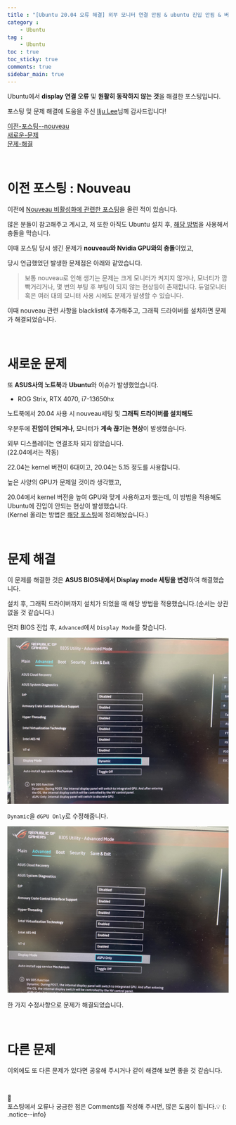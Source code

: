 ```yaml
---
title : "[Ubuntu 20.04 오류 해결] 외부 모니터 연결 안됨 & ubuntu 진입 안됨 & 버벅임 & ASUS 이슈 -> Display mode 바꾸기"
category :
    - Ubuntu
tag :
    - Ubuntu
toc : true
toc_sticky: true
comments: true
sidebar_main: true
---
```


Ubuntu에서 **display 연결 오류** 및 **원활히 동작하지 않는 것**을 해결한 포스팅입니다.

포스팅 및 문제 해결에 도움을 주신 [Ilju Lee](https://github.com/leeilju)님께 감사드립니다!


[이전-포스팅--nouveau](#이전-포스팅--nouveau)<br>
[새로운-문제](#새로운-문제)<br>
[문제-해결](#문제-해결)<br>

<br>

# 이전 포스팅 : Nouveau
이전에 [Nouveau 비활성화에 관련한 포스팅](https://lee-jaewon.github.io/ubuntu/CUDA/)을 올린 적이 있습니다.

많은 분들이 참고해주고 계시고, 저 또한 아직도 Ubuntu 설치 후, [해당 방법](https://lee-jaewon.github.io/ubuntu/CUDA/)을 사용해서 충돌을 막습니다.

이때 포스팅 당시 생긴 문제가 **nouveau와 Nvidia GPU와의 충돌**이었고,

당시 언급했었던 발생한 문제점은 아래와 같았습니다.

> 보통 nouveau로 인해 생기는 문제는 크게 모니터가 켜지지 않거나, 모너티가 깜빡거리거나, 몇 번의 부팅 후 부팅이 되지 않는 현상등이 존재합니다.
듀얼모니터 혹은 여러 대의 모니터 사용 시에도 문제가 발생할 수 있습니다.

이때 nouveau 관련 사항을 blacklist에 추가해주고, 그래픽 드라이버를 설치하면 문제가 해결되었습니다.

<br>

# 새로운 문제
또 **ASUS사의 노트북**과 **Ubuntu**와 이슈가 발생했었습니다.

- ROG Strix, RTX 4070, i7-13650hx

노트북에서 20.04 사용 시 nouveau세팅 및 **그래픽 드라이버를 설치해도**

우분투에 **진입이 안되거나**, 모니터가 **계속 끊기는 현상**이 발생했습니다.

외부 디스플레이는 연결조차 되지 않았습니다.<br>
(22.04에서는 작동)

22.04는 kernel 버전이 6대이고, 20.04는 5.15 정도를 사용합니다.

높은 사양의 GPU가 문제일 것이라 생각했고,

20.04에서 kernel 버전을 높여 GPU와 맞게 사용하고자 했는데, 이 방법을 적용해도 Ubuntu에 진입이 안되는 현상이 발생했습니다.<br>
(Kernel 올리는 방법은 [해당 포스팅](https://lee-jaewon.github.io/ubuntu/Kernel_ver/)에 정리해놨습니다.)

<br>

# 문제 해결
이 문제를 해결한 것은 **ASUS BIOS내에서 Display mode 세팅을 변경**하여 해결했습니다.

설치 후, 그래픽 드라이버까지 설치가 되었을 때 해당 방법을 적용했습니다.(순서는 상관없을 것 같습니다.)

먼저 BIOS 진입 후, `Advanced`에서 `Display Mode`를 찾습니다.
<p align="center"><img src="/MyPDF/ubuntu_error(2).jpg" width = "600" ></p>


`Dynamic`을 `dGPU Only`로 수정해줍니다.
<p align="center"><img src="/MyPDF/ubuntu_error(1).jpg" width = "600" ></p>

한 가지 수정사항으로 문제가 해결되었습니다.

<br>

# 다른 문제
이외에도 또 다른 문제가 있다면 공유해 주시거나 같이 해결해 보면 좋을 것 같습니다.

<br>

📣<br>
포스팅에서 오류나 궁금한 점은 Comments를 작성해 주시면, 많은 도움이 됩니다.💡
{: .notice--info}